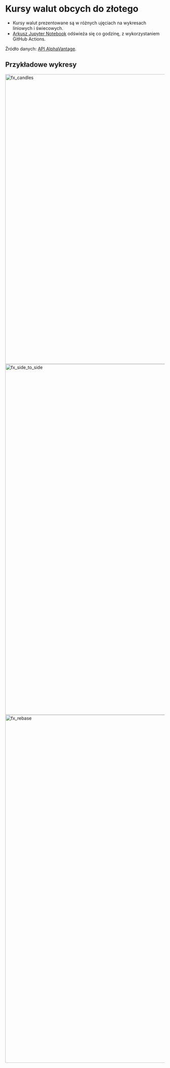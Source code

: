 # Kursy walut obcych do złotego

- Kursy walut prezentowane są w różnych ujęciach na wykresach liniowych i świecowych.
- [Arkusz Jupyter Notebook](https://github.com/pf-github-pl/ghactions_nb_forex_pub/blob/master/forex_actual.ipynb) odświeża się co godzinę, z wykorzystaniem GitHub Actions.

Źródło danych: [API AlphaVantage](https://www.alphavantage.co).


## Przykładowe wykresy
<img width="916" alt="fx_candles" src="https://user-images.githubusercontent.com/61127097/201905630-28e7d4f2-2b03-49b7-a41a-39a2f42b9d5e.png">

<img width="1109" alt="fx_side_to_side" src="https://user-images.githubusercontent.com/61127097/201905607-53f05af7-7c29-44fb-b341-04413ee9f94f.png">

<img width="1100" alt="fx_rebase" src="https://user-images.githubusercontent.com/61127097/201905616-eb5c03b7-3c99-492d-9e1f-0bb67d7e4b34.png">
